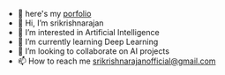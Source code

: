 -  :notebook: here's my [porfolio](https://srikrishnarajanportfolio.web.app/)
- 👋 Hi, I’m srikrishnarajan
- 👀 I’m interested in Artificial Intelligence
- 🌱 I’m currently learning Deep Learning
- 💞️ I’m looking to collaborate on AI projects
- 📫 How to reach me srikrishnarajanofficial@gmail.com



<!---
krish-32/krish-32 is a ✨ special ✨ repository because its `README.md` (this file) appears on your GitHub profile.
You can click the Preview link to take a look at your changes.
--->
